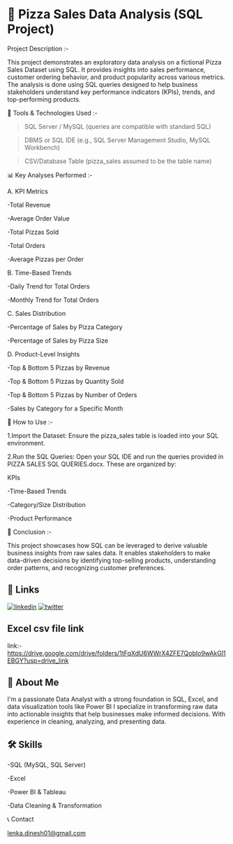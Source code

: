 
# 🍕 Pizza Sales Data Analysis (SQL Project)

 Project Description :-

This project demonstrates an exploratory data analysis on a fictional Pizza Sales Dataset using SQL. It provides insights into sales performance, customer ordering behavior, and product popularity across various metrics. The analysis is done using SQL queries designed to help business stakeholders understand key performance indicators (KPIs), trends, and top-performing products.

🔧 Tools & Technologies Used :-

 >SQL Server / MySQL  (queries are compatible with standard SQL)

>DBMS or SQL IDE (e.g., SQL Server Management Studio, MySQL Workbench)

>CSV/Database Table (pizza_sales assumed to be the table name)

📊 Key Analyses Performed :-

A. KPI Metrics

-Total Revenue

-Average Order Value

-Total Pizzas Sold

-Total Orders

-Average Pizzas per Order

B. Time-Based Trends

-Daily Trend for Total Orders

-Monthly Trend for Total Orders

C. Sales Distribution

-Percentage of Sales by Pizza Category

-Percentage of Sales by Pizza Size

D. Product-Level Insights

-Top & Bottom 5 Pizzas by Revenue

-Top & Bottom 5 Pizzas by Quantity Sold

-Top & Bottom 5 Pizzas by Number of Orders

-Sales by Category for a Specific Month

🚀 How to Use :-

1.Import the Dataset:
Ensure the pizza_sales table is loaded into your SQL environment.

2.Run the SQL Queries:
Open your SQL IDE and run the queries provided in PIZZA SALES SQL QUERIES.docx. These are organized by:

KPIs

-Time-Based Trends

-Category/Size Distribution

-Product Performance

🧠 Conclusion :-

This project showcases how SQL can be leveraged to derive valuable business insights from raw sales data. It enables stakeholders to make data-driven decisions by identifying top-selling products, understanding order patterns, and recognizing customer preferences.
## 🔗 Links

[![linkedin](https://img.shields.io/badge/linkedin-0A66C2?style=for-the-badge&logo=linkedin&logoColor=white)](https://www.linkedin.com/in/lenka-dinesh-7b3b272b7?utm_source=share&utm_campaign=share_via&utm_content=profile&utm_medium=android_app)
[![twitter](https://img.shields.io/badge/twitter-1DA1F2?style=for-the-badge&logo=twitter&logoColor=white)](https://x.com/lenkaDinesh7?t=JcsSpsD1gkIbR6iRtGpSrQ&s=09)


## Excel csv file link


link:-https://drive.google.com/drive/folders/1tFqXdU6WWrX4ZFE7QobIo9wAkGl1EBGY?usp=drive_link


## 🚀 About Me
I'm a passionate Data Analyst with a strong foundation in SQL, Excel, and data visualization tools like Power BI  I specialize in transforming raw data into actionable insights that help businesses make informed decisions. With experience in cleaning, analyzing, and presenting data.

## 🛠 Skills

-SQL (MySQL, SQL Server)

-Excel 

-Power BI & Tableau

-Data Cleaning & Transformation


📞 Contact

lenka.dinesh01@gmail.com

